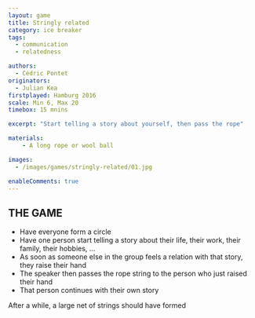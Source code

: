 ```yaml
---
layout: game
title: Stringly related
category: ice breaker
tags:
  - communication
  - relatedness

authors: 
  - Cédric Pontet
originators: 
  - Julian Kea
firstplayed: Hamburg 2016
scale: Min 6, Max 20
timebox: 15 mnins

excerpt: "Start telling a story about yourself, then pass the rope"

materials:
    - A long rope or wool ball

images:
  - /images/games/stringly-related/01.jpg

enableComments: true
---
```


## THE GAME

- Have everyone form a circle
- Have one person start telling a story about their life, their work, their family, their hobbies, ...
- As soon as someone else in the group feels a relation with that story, they raise their hand
- The speaker then passes the rope string to the person who just raised their hand
- That person continues with their own story

After a while, a large net of strings should have formed
